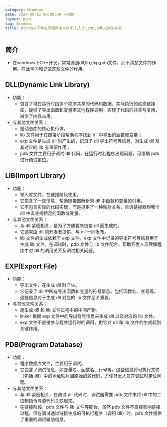 ```yaml
---
category: Windows
date: 2025-05-12 09:00:00 +0800
layout: post
tag: Windows
title: Windows下动态库程序中文件dll,lib,exp,pdb之间的关系
---
```

## 简介

+ 在windows下C++开发，常常遇到dll,lib,exp,pdb文件，而不清楚文件的作用。在此学习和记录这些文件的作用。

<!--more-->

## DLL(Dynamic Link Library)

+ 功能：
  + 包含了可在运行时由多个程序共享的代码和数据。实际执行的动态链接库，提供了导出函数和变量供其他程序调用，实现了代码的共享与复用，减少了内存占用。
+ 与其他文件关系：
  + 是动态库的核心执行体。
  + lib 文件用于在链接阶段帮助程序找到 dll 中导出的函数和变量；
  + exp 文件是生成 dll 时产生的，记录了 dll 导出符号等信息，对生成 dll 及其对应的 lib 有重要作用；
  + pdb 文件主要用于调试 dll 代码，在运行时若程序出现问题，可借助 pdb 进行调试定位。

## LIB(Import Library)

+ 功能：
  + 导入库文件，在链接阶段使用。
  + 它包含了一些信息，帮助链接器解析对 dll 中函数和变量的引用。
  + 它不包含实际的代码实现，而是提供了一种映射关系，告诉链接器到哪个 dll 中去寻找特定的函数或变量。
+ 与其他文件关系：
  + 与 dll 紧密相关，是为了方便程序链接 dll 而生成的。
  + 它通常由 dll 的开发者提供，与 dll 一同发布。
  + lib 文件的生成依赖于 exp 文件，exp 文件中记录的导出符号等信息用于生成 lib 文件。在调试时，pdb 文件与 lib 文件配合，帮助开发人员理解程序中对 dll 的调用关系及调试相关问题。

## EXP(Export File)

+ 功能：
  + 导出文件，在生成 dll 时产生。
  + 它记录了 dll 中所有导出函数和变量的符号信息，包括函数名、序号等。这些信息对于生成 dll 对应的 lib 文件至关重要。
+ 与其他文件关系：
  + 是生成 dll 和 lib 文件过程中的中间产物。
  + linker 根据 exp 文件中的导出符号信息来生成 dll 以及对应的 lib 文件。
  + exp 文件不直接参与程序运行时的调用，但它对 dll 和 lib 文件的生成起到关键作用。

## PDB(Program Database)

+ 功能：
  + 程序数据库文件，主要用于调试。
  + 它包含了调试信息，如变量名、函数名、行号等，这些信息将可执行文件（包括 dll）中的地址映射回原始的源代码，方便开发人员在调试时定位问题。
+ 与其他文件关系：
  + 与 dll 紧密相关，在调试 dll 代码时，调试器需要 pdb 文件来将 dll 中的二进制指令与源代码关联起来。
  + 在链接阶段，pdb 文件与 lib 文件等配合，虽然 pdb 文件不直接影响链接过程，但在调试通过链接生成的可执行程序（调用 dll）时，pdb 文件提供了重要的调试辅助信息。
